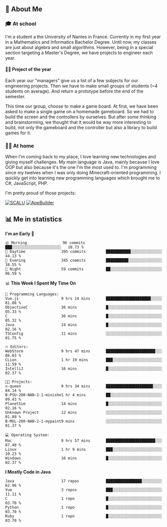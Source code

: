 ## 👀 About Me

### 🎓 At school

I'm a student a the University of Nantes in France. Currently in my first year in a Mathematics and Informatics Bachelor Degree. Until now, my classes are just about algebra and small algorithms. However, being in a special section targeting a Master's Degree, we have projects to engineer each year. 

#### 🔧🔬 Project of the year

Each year our "managers" give us a list of a few subjects for our engineering projects. Then we have to make small groups of students (~4 students on average). And return a prototype before the end of the semester.

This time our group, choose to make a game board. At first, we have been asked to make a single game on a homemade gameboard. So we had to build the screen and the controllers by ourselves. 
But after some thinking and brainstorming, we thought that it would be way more interesting to build, not only the gameboard and the controller but also a library to build games for it.

### 👨‍💻 At home

When I'm coming back to my place, I love learning new technologies and giving myself challenges. My main language is Java, mainly because I love OOP but also because it's the one I'm the most used to. I'm programming since my twelves when I was only doing Minecraft-oriented programming.  I quickly get into learning new programming languages which brought me to C#, JavaScript, PHP. 

I'm pretty proud of those projects:

[![SCALU](https://github-readme-stats.vercel.app/api/pin?username=renardfute&repo=SCALU)](https://github.com/renardfute/scalu)
[![AppBuilder](https://github-readme-stats.vercel.app/api/pin?username=pulsedev2&repo=AppBuilder)](https://github.com/pulsedev2/AppBuilder)

## 📊 Me in statistics
<!--START_SECTION:waka-->
**I'm an Early 🐤** 

```text
🌞 Morning                96 commits          ███░░░░░░░░░░░░░░░░░░░░░░   10.73 % 
🌆 Daytime                395 commits         ███████████░░░░░░░░░░░░░░   44.13 % 
🌃 Evening                345 commits         ██████████░░░░░░░░░░░░░░░   38.55 % 
🌙 Night                  59 commits          ██░░░░░░░░░░░░░░░░░░░░░░░   06.59 % 
```


📊 **This Week I Spent My Time On** 

```text
💬 Programming Languages: 
Vue.js                   9 hrs 14 mins       ████████████████████░░░░░   81.08 % 
ObjectiveC               36 mins             █░░░░░░░░░░░░░░░░░░░░░░░░   05.33 % 
C                        36 mins             █░░░░░░░░░░░░░░░░░░░░░░░░   05.32 % 
Java                     14 mins             █░░░░░░░░░░░░░░░░░░░░░░░░   02.16 % 
TSConfig                 11 mins             ░░░░░░░░░░░░░░░░░░░░░░░░░   01.75 % 

🔥 Editors: 
WebStorm                 9 hrs 47 mins       ██████████████████████░░░   86.03 % 
CLion                    1 hr 19 mins        ███░░░░░░░░░░░░░░░░░░░░░░   11.59 % 
IntelliJ                 16 mins             █░░░░░░░░░░░░░░░░░░░░░░░░   02.37 % 

🐱‍💻 Projects: 
n-queen                  9 hrs 34 mins       █████████████████████░░░░   84.14 % 
B-PSU-200-NAN-2-1-minishe1 hr 4 mins         ██░░░░░░░░░░░░░░░░░░░░░░░   09.43 % 
PlanetSim                14 mins             █░░░░░░░░░░░░░░░░░░░░░░░░   02.16 % 
Unknown Project          12 mins             ░░░░░░░░░░░░░░░░░░░░░░░░░   01.89 % 
B-MUL-200-NAN-2-1-mypaint9 mins              ░░░░░░░░░░░░░░░░░░░░░░░░░   01.37 % 

💻 Operating System: 
Mac                      9 hrs 57 mins       ██████████████████████░░░   87.40 % 
Linux                    1 hr 9 mins         ███░░░░░░░░░░░░░░░░░░░░░░   10.23 % 
Windows                  16 mins             █░░░░░░░░░░░░░░░░░░░░░░░░   02.37 % 
```

**I Mostly Code in Java** 

```text
Java                     17 repos            ████████████████░░░░░░░░░   62.96 % 
Vue                      3 repos             ███░░░░░░░░░░░░░░░░░░░░░░   11.11 % 
C                        1 repo              █░░░░░░░░░░░░░░░░░░░░░░░░   03.70 % 
Python                   1 repo              █░░░░░░░░░░░░░░░░░░░░░░░░   03.70 % 
Ruby                     1 repo              █░░░░░░░░░░░░░░░░░░░░░░░░   03.70 % 
```




<!--END_SECTION:waka-->
